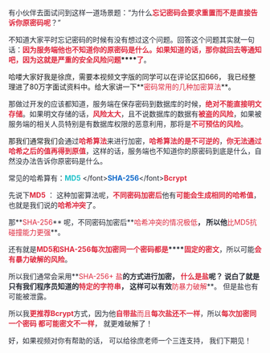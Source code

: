 <font style="color:rgb(37, 41, 51);">有小伙伴去面试问到这样一道场景题：“为什么</font>**<font style="color:#DF2A3F;">忘记密码会要求重置而不是直接告诉你原密码呢</font>**<font style="color:rgb(37, 41, 51);">？”</font>

<font style="color:rgb(37, 41, 51);">不知道大家平时忘记密码的时候有没有想过这个问题。回答这个问题其实就一句话：</font>**<font style="color:#DF2A3F;">因为服务端他也不知道</font>****<font style="color:#DF2A3F;">你的原密码是什么。如果知道的话，</font>****<font style="color:#DF2A3F;">那你就回去等通知吧</font>****<font style="color:#DF2A3F;">，因为这就是严重的</font>****<font style="color:#DF2A3F;">安全风险问题</font>****<font style="color:#DF2A3F;">了</font>**<font style="color:rgb(37, 41, 51);">。</font>



哈喽大家好我是徐庶，需要本视频文字版的同学可以在评论区扣666， 我已经整理进了80万字面试资料中。给大家讲一下**<font style="color:#DF2A3F;">密码常用的几种加密算法</font>**。



<font style="color:rgb(37, 41, 51);">那做过开发的应该都知道，服务端在保存密码到数据库的时候，</font>**<font style="color:#DF2A3F;">绝对不能直接明文存储</font>**<font style="color:rgb(37, 41, 51);">。如果明文存储的话，</font>**<font style="color:#DF2A3F;">风险太大</font>**<font style="color:rgb(37, 41, 51);">，且不说数据库的数据有</font>**<font style="color:#DF2A3F;">被盗的风险</font>**<font style="color:rgb(37, 41, 51);">，如果被服务端的相关人员特别是有数据库权限的恶意利用，那将是</font>**<font style="color:#DF2A3F;">不可预估的风险</font>**<font style="color:rgb(37, 41, 51);">。</font>**<font style="color:rgb(0, 0, 0);"> </font>**

 

 



那我们通常我们会<font style="color:rgb(37, 41, 51);">通过</font>**<font style="color:#DF2A3F;">哈希算法</font>**<font style="color:rgb(37, 41, 51);">来进行加密，</font>**<font style="color:#DF2A3F;">哈希算法的是不可逆的</font>**<font style="color:rgb(37, 41, 51);">，</font>**<font style="color:#DF2A3F;">你无法通过哈希之后的值再得到原值</font>**<font style="color:rgb(37, 41, 51);">，这样的话，服务端也不知道你的原密码到底是什么，自然没办法告诉你原密码是什么。</font>

<font style="color:rgb(37, 41, 51);">常见的哈希算有：</font>**<font style="color:#1DC0C9;">MD5</font>**<font style="color:rgb(37, 41, 51);"> \</font>**<font style="color:#0C68CA;">SHA-256</font>**<font style="color:rgb(37, 41, 51);">\</font>**<font style="color:#DF2A3F;">Bcrypt </font>**<font style="color:rgb(37, 41, 51);"> </font>

<font style="color:rgb(37, 41, 51);"></font>

<font style="color:rgb(37, 41, 51);"></font>

<font style="color:rgb(37, 41, 51);">先说下</font>**<font style="color:#DF2A3F;">MD5</font>**<font style="color:rgb(37, 41, 51);">  ： 这种加密算法呢，</font>**<font style="color:#DF2A3F;">不同密码加密后</font>**<font style="color:rgb(37, 41, 51);">他有</font>**<font style="color:#DF2A3F;">可能会生成相同的哈希值</font>**<font style="color:rgb(37, 41, 51);">，也就是我们说的</font>**<font style="color:#DF2A3F;">哈希冲突</font>**<font style="color:rgb(37, 41, 51);">了。</font>

那**<font style="color:#DF2A3F;">SHA-256</font>** 呢，不同密码加密后**<font style="color:#DF2A3F;">哈希冲突的情况极低</font>**，  所以他**<font style="color:#DF2A3F;">比MD5抗碰撞能力更强</font>**。



<font style="color:rgb(37, 41, 51);">还有就是</font>**<font style="color:#DF2A3F;">MD5和SHA-256每次加密同一个密码都是</font>****<font style="color:#DF2A3F;">固定的密文</font>**<font style="color:rgb(37, 41, 51);">，所以可能</font>**<font style="color:#DF2A3F;">会有暴力破解的风险</font>**<font style="color:rgb(37, 41, 51);">。</font>

<font style="color:rgb(37, 41, 51);"></font>

所以我们通常会采用**<font style="color:#DF2A3F;">SHA-256+ 盐</font>**的方式进行加密， **<font style="color:#DF2A3F;"> 什么是盐</font>**呢？  说白了就是只有我们程序员知道的**<font style="color:#DF2A3F;">特定的字符串</font>**<font style="color:rgb(37, 41, 51);">，  这样可以有效</font>**<font style="color:#DF2A3F;">防暴力破解</font>**<font style="color:rgb(37, 41, 51);">。  但是盐也有可能被泄露。</font>

**<font style="color:#DF2A3F;"></font>**

<font style="color:rgb(37, 41, 51);">所以我</font>**<font style="color:#DF2A3F;">更推荐Bcrypt</font>**<font style="color:rgb(37, 41, 51);">方式，因为他</font>**<font style="color:#DF2A3F;">自带盐</font>**<font style="color:#DF2A3F;">而且</font>**<font style="color:#DF2A3F;">每次盐还不一样</font>**<font style="color:rgb(37, 41, 51);">，所以</font>**<font style="color:#DF2A3F;">每次加密同一个密码 都可能密文不一样</font>**<font style="color:rgb(37, 41, 51);">， 就更难破解了！   </font>

<font style="color:rgb(37, 41, 51);"></font>

<font style="color:rgb(37, 41, 51);">好，如果视频对你有帮助的话， 可以给徐庶老师一个三连支持， 我们下期见！</font>





